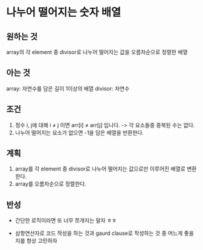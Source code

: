 # 나누어 떨어지는 숫자 배열

## 원하는 것

array의 각 element 중 divisor로 나누어 떨어지는 값을 오름차순으로 정렬한 배열

## 아는 것

array: 자연수를 담은 길이 1이상의 배열  divisor: 자연수

## 조건

1. 정수 i, j에 대해 i ≠ j 이면 arr[i] ≠ arr[j] 입니다.
 -> 각 요소들중 중복된 수는 없다.
2. 나누어 떨어지는 요소가 없으면 -1을 담은 배열을 반환한다.

## 계획

1. array를 각 element 중 divisor로 나누어 떨어지는 값으로만 이루어진 배열로 변환한다.
2. array를 오름차순으로 정렬한다.

## 반성

- 간단한 로직이라면 또 너무 쪼개지는 말자 ㅎㅎ

- 삼항연산자로 코드 작성을 하는 것과 gaurd clause로 작성하는 것 중 어느게 좋을지를 항상 고민하자
